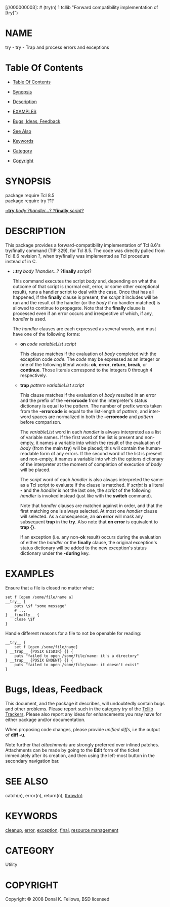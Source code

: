 
[//000000001]: # (try - Forward compatibility implementation of [try])
[//000000002]: # (Generated from file 'tcllib_try.man' by tcllib/doctools with format 'markdown')
[//000000003]: # (try(n) 1 tcllib "Forward compatibility implementation of [try]")

# NAME

try - try - Trap and process errors and exceptions

# <a name='toc'></a>Table Of Contents

  -  [Table Of Contents](#toc)

  -  [Synopsis](#synopsis)

  -  [Description](#section1)

  -  [EXAMPLES](#section2)

  -  [Bugs, Ideas, Feedback](#section3)

  -  [See Also](#see-also)

  -  [Keywords](#keywords)

  -  [Category](#category)

  -  [Copyright](#copyright)

# <a name='synopsis'></a>SYNOPSIS

package require Tcl 8.5  
package require try ?1?  

[__::try__ *body* ?*handler...*? ?__finally__ *script*?](#1)  

# <a name='description'></a>DESCRIPTION

This package provides a forward-compatibility implementation of Tcl 8.6's
try/finally command (TIP 329), for Tcl 8.5. The code was directly pulled from
Tcl 8.6 revision ?, when try/finally was implemented as Tcl procedure instead of
in C.

  - <a name='1'></a>__::try__ *body* ?*handler...*? ?__finally__ *script*?

    This command executes the script *body* and, depending on what the outcome
    of that script is (normal exit, error, or some other exceptional result),
    runs a handler script to deal with the case. Once that has all happened, if
    the __finally__ clause is present, the *script* it includes will be run and
    the result of the handler (or the *body* if no handler matched) is allowed
    to continue to propagate. Note that the __finally__ clause is processed even
    if an error occurs and irrespective of which, if any, *handler* is used.

    The *handler* clauses are each expressed as several words, and must have one
    of the following forms:

      * __on__ *code variableList script*

        This clause matches if the evaluation of *body* completed with the
        exception code *code*. The *code* may be expressed as an integer or one
        of the following literal words: __ok__, __error__, __return__,
        __break__, or __continue__. Those literals correspond to the integers 0
        through 4 respectively.

      * __trap__ *pattern variableList script*

        This clause matches if the evaluation of *body* resulted in an error and
        the prefix of the __-errorcode__ from the interpreter's status
        dictionary is equal to the *pattern*. The number of prefix words taken
        from the __-errorcode__ is equal to the list-length of *pattern*, and
        inter-word spaces are normalized in both the __-errorcode__ and
        *pattern* before comparison.

        The *variableList* word in each *handler* is always interpreted as a
        list of variable names. If the first word of the list is present and
        non-empty, it names a variable into which the result of the evaluation
        of *body* (from the main __try__) will be placed; this will contain the
        human-readable form of any errors. If the second word of the list is
        present and non-empty, it names a variable into which the options
        dictionary of the interpreter at the moment of completion of execution
        of *body* will be placed.

        The *script* word of each *handler* is also always interpreted the same:
        as a Tcl script to evaluate if the clause is matched. If *script* is a
        literal __-__ and the *handler* is not the last one, the *script* of the
        following *handler* is invoked instead (just like with the __switch__
        command).

        Note that *handler* clauses are matched against in order, and that the
        first matching one is always selected. At most one *handler* clause will
        selected. As a consequence, an __on error__ will mask any subsequent
        __trap__ in the __try__. Also note that __on error__ is equivalent to
        __trap {}__.

        If an exception (i.e. any non-__ok__ result) occurs during the
        evaluation of either the *handler* or the __finally__ clause, the
        original exception's status dictionary will be added to the new
        exception's status dictionary under the __-during__ key.

# <a name='section2'></a>EXAMPLES

Ensure that a file is closed no matter what:

    set f [open /some/file/name a]
    __try__ {
        puts \$f "some message"
        # ...
    } __finally__ {
        close \$f
    }

Handle different reasons for a file to not be openable for reading:

    __try__ {
        set f [open /some/file/name]
    } __trap__ {POSIX EISDIR} {} {
        puts "failed to open /some/file/name: it's a directory"
    } __trap__ {POSIX ENOENT} {} {
        puts "failed to open /some/file/name: it doesn't exist"
    }

# <a name='section3'></a>Bugs, Ideas, Feedback

This document, and the package it describes, will undoubtedly contain bugs and
other problems. Please report such in the category *try* of the [Tcllib
Trackers](http://core.tcl.tk/tcllib/reportlist). Please also report any ideas
for enhancements you may have for either package and/or documentation.

When proposing code changes, please provide *unified diffs*, i.e the output of
__diff -u__.

Note further that *attachments* are strongly preferred over inlined patches.
Attachments can be made by going to the __Edit__ form of the ticket immediately
after its creation, and then using the left-most button in the secondary
navigation bar.

# <a name='see-also'></a>SEE ALSO

catch(n), error(n), return(n), [throw(n)](tcllib_throw.md)

# <a name='keywords'></a>KEYWORDS

[cleanup](../../../../index.md#cleanup), [error](../../../../index.md#error),
[exception](../../../../index.md#exception),
[final](../../../../index.md#final), [resource
management](../../../../index.md#resource_management)

# <a name='category'></a>CATEGORY

Utility

# <a name='copyright'></a>COPYRIGHT

Copyright &copy; 2008 Donal K. Fellows, BSD licensed
